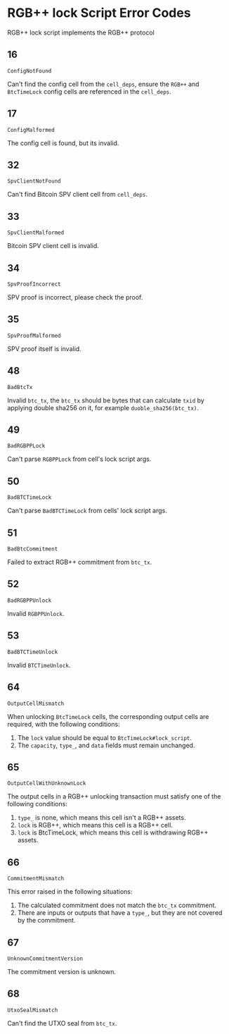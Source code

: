 # RGB++ lock Script Error Codes

RGB++ lock script implements the RGB++ protocol

## 16


`ConfigNotFound`

Can't find the config cell from the `cell_deps`, ensure the `RGB++` and `BtcTimeLock` config cells are referenced in the `cell_deps`.

## 17

`ConfigMalformed`

The config cell is found, but its invalid.

## 32

`SpvClientNotFound`

Can't find Bitcoin SPV client cell from `cell_deps`.

## 33

`SpvClientMalformed`

Bitcoin SPV client cell is invalid.

## 34

`SpvProofIncorrect`

SPV proof is incorrect, please check the proof.

## 35

`SpvProofMalformed`

SPV proof itself is invalid.

## 48

`BadBtcTx`

Invalid `btc_tx`, the `btc_tx` should be bytes that can calculate `txid` by applying double sha256 on it, for example `duoble_sha256(btc_tx)`.

## 49

`BadRGBPPLock`

Can't parse `RGBPPLock` from cell's lock script args.

## 50

`BadBTCTimeLock`

Can't parse `BadBTCTimeLock` from cells' lock script args.

## 51

`BadBtcCommitment`

Failed to extract RGB++ commitment from `btc_tx`.

## 52

`BadRGBPPUnlock`

Invalid `RGBPPUnlock`.

## 53

`BadBTCTimeUnlock`

Invalid `BTCTimeUnlock`.

## 64

`OutputCellMismatch`

When unlocking `BtcTimeLock` cells, the corresponding output cells are required, with the following conditions:
1. The `lock` value should be equal to `BtcTimeLock#lock_script`.
2. The `capacity`, `type_`, and `data` fields must remain unchanged.

## 65

`OutputCellWithUnknownLock`

The output cells in a RGB++ unlocking transaction must satisfy one of the following conditions:

1. `type_` is none, which means this cell isn't a RGB++ assets.
2. `lock` is RGB++, which means this cell is a RGB++ cell.
3. `lock` is BtcTimeLock, which means this cell is withdrawing RGB++ assets.

## 66

`CommitmentMismatch`

This error raised in the following situations:
1. The calculated commitment does not match the `btc_tx` commitment.
2. There are inputs or outputs that have a `type_`, but they are not covered by the commitment.

## 67

`UnknownCommitmentVersion`

The commitment version is unknown.

## 68

`UtxoSealMismatch`

Can't find the UTXO seal from `btc_tx`.

